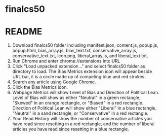 # finalcs50
# README

1. Download finalcs50 folder including manifest.json, content.js, popup.js, popup.html, bias_array.js, bias_text.txt, conservative_array.js, conservative_text.txt, icon.png, liberal_array.js, and liberal_text.txt.
2. Run Chrome and enter chrome://extensions into URL 
3. Click "Load unpacked extension..." and select finalcs50 folder as directory to load. The Bias Metrics extension icon will appear beside URL bar, it is a circle made up of competing blue and red strokes. 
4. Search any article using Google Chrome.
5. Click the Bias Metrics icon.
6. Webpage Metrics will show Level of Bias and Direction of Political Lean. Level of Bias will show as either "Neutral" in a green rectangle, "Skewed" in an orange rectangle, or "Biased" in a red rectangle. Direction of Political Lean will show either "Liberal" in a blue rectangle, "Neutral" in a sand rectangle, or "Conservative" in a red rectangle.
7. Your Read History will show the number of conservative articles you have read since resetting in a red rectangle, and the number of liberal articles you have read since resetting in a blue rectangle. 
